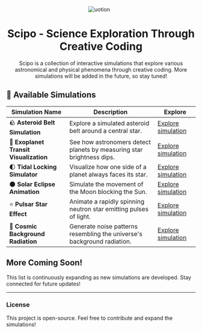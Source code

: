 <div align="center">
 <img src="https://github.com/user-attachments/assets/a3a48f90-de00-4735-a3d0-72377f1be3cc" alt="uotion" style="margin-right: 10px;">
</div>

<h1 align="center">
  <strong>Scipo</strong> - Science Exploration Through Creative Coding
</h1>
<p align="center">
  Scipo is a collection of interactive simulations that explore various astronomical and physical phenomena through creative coding. More simulations will be added in the future, so  stay tuned!
</p>

## 🌠 Available Simulations

| Simulation Name | Description | Explore |
|---------------|-------------|---------|
| 🪨 **Asteroid Belt Simulation** | Explore a simulated asteroid belt around a central star. | [Explore simulation](#) |
| 🔭 **Exoplanet Transit Visualization** | See how astronomers detect planets by measuring star brightness dips. | [Explore simulation](#) |
| 🌓 **Tidal Locking Simulator** | Visualize how one side of a planet always faces its star. | [Explore simulation](#) |
| 🌑 **Solar Eclipse Animation** | Simulate the movement of the Moon blocking the Sun. | [Explore simulation](#) |
| ⭐ **Pulsar Star Effect** | Animate a rapidly spinning neutron star emitting pulses of light. | [Explore simulation](#) |
| 🌌 **Cosmic Background Radiation** | Generate noise patterns resembling the universe's background radiation. | [Explore simulation](#) |

## More Coming Soon!
This list is continuously expanding as new simulations are developed. Stay connected for future updates!

---

### License
This project is open-source. Feel free to contribute and expand the simulations!


